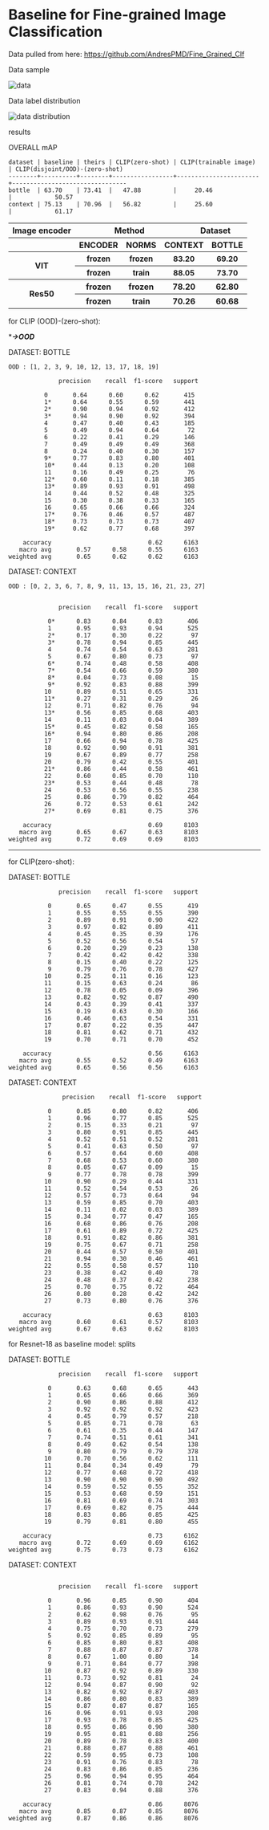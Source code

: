# Baseline for Fine-grained Image Classification

Data pulled from here: https://github.com/AndresPMD/Fine_Grained_Clf

Data sample
<p align="left">
            <img src="imgs/data.png" alt="data"/>
</p> 

Data label distribution
<p align="left">
            <img src="imgs/data_distribution.png" alt="data distribution"/>
</p> 

results

OVERALL mAP
```
dataset | baseline | theirs | CLIP(zero-shot) | CLIP(trainable image) | CLIP(disjoint/OOD)-(zero-shot)
--------+----------+--------+-----------------+-----------------------+--------------------------------
bottle  | 63.70    | 73.41  |   47.88         |     20.46             |            50.57
context | 75.13    | 70.96  |   56.82         |     25.60             |            61.17
``` 

<table>
<tr>
   <th colspan="7">Image encoder</th>
   <th colspan="7">Method</th>
   <th colspan="14">Dataset</th>
</tr>

<tr>
   <th colspan="7"></th>
   <th colspan="3">ENCODER</th>
   <th colspan="3">NORMS</th>
   <th colspan="7">CONTEXT</th>
   <th colspan="7">BOTTLE</th>
</tr>

<tr>
   <th colspan="7" rowspan="3">VIT</th>
</tr>

<tr>
   <th colspan="3" style="font-size:15px;">frozen</th>
   <th colspan="3" style="font-size:15px;">frozen</th>
   <th colspan="7" style="font-size:15px;">83.20</th>
   <th colspan="7" style="font-size:15px;">69.20</th>
</tr>

<tr>
   <th colspan="3" style="font-size:15px;">frozen</th>
   <th colspan="3" style="font-size:15px;">train</th>
   <th colspan="7" style="font-size:15px;">88.05</th>
   <th colspan="7" style="font-size:15px;">73.70</th>
</tr>

<tr>
   <th colspan="7" rowspan="4">Res50</th>
</tr>
<tr>
   <th colspan="3">frozen</th>
   <th colspan="3">frozen</th>
   <th colspan="7">78.20</th>
   <th colspan="7">62.80</th>
</tr>

<tr>
   <th colspan="3">frozen</th>
   <th colspan="3">train</th>
   <th colspan="7">70.26</th>
   <th colspan="7">60.68</th>
</tr>
</table>

for CLIP (OOD)-(zero-shot):

****->OOD***

DATASET: BOTTLE

```
OOD : [1, 2, 3, 9, 10, 12, 13, 17, 18, 19]

              precision    recall  f1-score   support

          0       0.64      0.60      0.62       415
          1*      0.64      0.55      0.59       441
          2*      0.90      0.94      0.92       412
          3*      0.94      0.90      0.92       394
          4       0.47      0.40      0.43       185
          5       0.49      0.94      0.64        72
          6       0.22      0.41      0.29       146
          7       0.49      0.49      0.49       368
          8       0.24      0.40      0.30       157
          9*      0.77      0.83      0.80       401
          10*     0.44      0.13      0.20       108
          11      0.16      0.49      0.25        76
          12*     0.60      0.11      0.18       385
          13*     0.89      0.93      0.91       498
          14      0.44      0.52      0.48       325
          15      0.30      0.38      0.33       165
          16      0.65      0.66      0.66       324
          17*     0.76      0.46      0.57       487
          18*     0.73      0.73      0.73       407
          19*     0.62      0.77      0.68       397

    accuracy                           0.62      6163
   macro avg       0.57      0.58      0.55      6163
weighted avg       0.65      0.62      0.62      6163
```

DATASET: CONTEXT

```
OOD : [0, 2, 3, 6, 7, 8, 9, 11, 13, 15, 16, 21, 23, 27]


              precision    recall  f1-score   support

           0*      0.83      0.84      0.83       406
           1       0.95      0.93      0.94       525
           2*      0.17      0.30      0.22        97
           3*      0.78      0.94      0.85       445
           4       0.74      0.54      0.63       281
           5       0.67      0.80      0.73        97
           6*      0.74      0.48      0.58       408
           7*      0.54      0.66      0.59       380
           8*      0.04      0.73      0.08        15
           9*      0.92      0.83      0.88       399
          10       0.89      0.51      0.65       331
          11*      0.27      0.31      0.29        26
          12       0.71      0.82      0.76        94
          13*      0.56      0.85      0.68       403
          14       0.11      0.03      0.04       389
          15*      0.45      0.82      0.58       165
          16*      0.94      0.80      0.86       208
          17       0.66      0.94      0.78       425
          18       0.92      0.90      0.91       381
          19       0.67      0.89      0.77       258
          20       0.79      0.42      0.55       401
          21*      0.86      0.44      0.58       461
          22       0.60      0.85      0.70       110
          23*      0.53      0.44      0.48        78
          24       0.53      0.56      0.55       238
          25       0.86      0.79      0.82       464
          26       0.72      0.53      0.61       242
          27*      0.69      0.81      0.75       376

    accuracy                           0.69      8103
   macro avg       0.65      0.67      0.63      8103
weighted avg       0.72      0.69      0.69      8103
```


---

for CLIP(zero-shot):

DATASET: BOTTLE
```
              precision    recall  f1-score   support

           0       0.65      0.47      0.55       419
           1       0.55      0.55      0.55       390
           2       0.89      0.91      0.90       422
           3       0.97      0.82      0.89       411
           4       0.45      0.35      0.39       176
           5       0.52      0.56      0.54        57
           6       0.20      0.29      0.23       138
           7       0.42      0.42      0.42       338
           8       0.15      0.40      0.22       125
           9       0.79      0.76      0.78       427
          10       0.25      0.11      0.16       123
          11       0.15      0.63      0.24        86
          12       0.78      0.05      0.09       396
          13       0.82      0.92      0.87       490
          14       0.43      0.39      0.41       337
          15       0.19      0.63      0.30       166
          16       0.46      0.63      0.54       331
          17       0.87      0.22      0.35       447
          18       0.81      0.62      0.71       432
          19       0.70      0.71      0.70       452

    accuracy                           0.56      6163
   macro avg       0.55      0.52      0.49      6163
weighted avg       0.65      0.56      0.56      6163
```

DATASET: CONTEXT
```
               precision    recall  f1-score   support

           0       0.85      0.80      0.82       406
           1       0.96      0.77      0.85       525
           2       0.15      0.33      0.21        97
           3       0.80      0.91      0.85       445
           4       0.52      0.51      0.52       281
           5       0.41      0.63      0.50        97
           6       0.57      0.64      0.60       408
           7       0.68      0.53      0.60       380
           8       0.05      0.67      0.09        15
           9       0.77      0.78      0.78       399
          10       0.90      0.29      0.44       331
          11       0.52      0.54      0.53        26
          12       0.57      0.73      0.64        94
          13       0.59      0.85      0.70       403
          14       0.11      0.02      0.03       389
          15       0.34      0.77      0.47       165
          16       0.68      0.86      0.76       208
          17       0.61      0.89      0.72       425
          18       0.91      0.82      0.86       381
          19       0.75      0.67      0.71       258
          20       0.44      0.57      0.50       401
          21       0.94      0.30      0.46       461
          22       0.55      0.58      0.57       110
          23       0.38      0.42      0.40        78
          24       0.48      0.37      0.42       238
          25       0.70      0.75      0.72       464
          26       0.80      0.28      0.42       242
          27       0.73      0.80      0.76       376

    accuracy                           0.63      8103
   macro avg       0.60      0.61      0.57      8103
weighted avg       0.67      0.63      0.62      8103
```

for Resnet-18 as baseline model: splits

DATASET: BOTTLE
```
              precision    recall  f1-score   support

           0       0.63      0.68      0.65       443
           1       0.65      0.66      0.66       369
           2       0.90      0.86      0.88       412
           3       0.92      0.92      0.92       423
           4       0.45      0.79      0.57       218
           5       0.85      0.71      0.78        63
           6       0.61      0.35      0.44       147
           7       0.74      0.51      0.61       341
           8       0.49      0.62      0.54       138
           9       0.80      0.79      0.79       378
          10       0.70      0.56      0.62       111
          11       0.84      0.34      0.49        79
          12       0.77      0.68      0.72       418
          13       0.90      0.90      0.90       492
          14       0.59      0.52      0.55       352
          15       0.53      0.68      0.59       151
          16       0.81      0.69      0.74       303
          17       0.69      0.82      0.75       444
          18       0.83      0.86      0.85       425
          19       0.79      0.81      0.80       455

    accuracy                           0.73      6162
   macro avg       0.72      0.69      0.69      6162
weighted avg       0.75      0.73      0.73      6162
```

DATASET: CONTEXT
```

              precision    recall  f1-score   support

           0       0.96      0.85      0.90       404
           1       0.86      0.93      0.90       524
           2       0.62      0.98      0.76        95
           3       0.89      0.93      0.91       444
           4       0.75      0.70      0.73       279
           5       0.92      0.85      0.89        95
           6       0.85      0.80      0.83       408
           7       0.88      0.87      0.87       378
           8       0.67      1.00      0.80        14
           9       0.71      0.84      0.77       398
          10       0.87      0.92      0.89       330
          11       0.73      0.92      0.81        24
          12       0.94      0.87      0.90        92
          13       0.82      0.92      0.87       403
          14       0.86      0.80      0.83       389
          15       0.87      0.87      0.87       165
          16       0.96      0.91      0.93       208
          17       0.93      0.78      0.85       425
          18       0.95      0.86      0.90       380
          19       0.95      0.81      0.88       256
          20       0.89      0.78      0.83       400
          21       0.88      0.87      0.88       461
          22       0.59      0.95      0.73       108
          23       0.91      0.76      0.83        78
          24       0.83      0.86      0.85       236
          25       0.96      0.94      0.95       464
          26       0.81      0.74      0.78       242
          27       0.83      0.94      0.88       376

    accuracy                           0.86      8076
   macro avg       0.85      0.87      0.85      8076
weighted avg       0.87      0.86      0.86      8076
```

